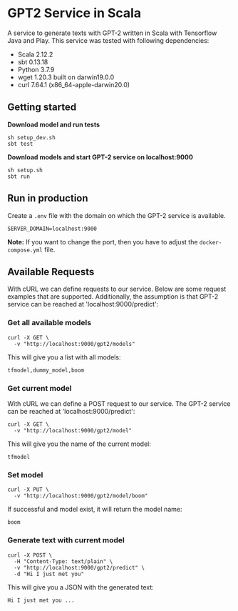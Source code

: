 # GPT2 Service in Scala
A service to generate texts with GPT-2 written in Scala with Tensorflow Java and Play. This service was tested with following dependencies:

- Scala 2.12.2
- sbt 0.13.18
- Python 3.7.9
- wget  1.20.3 built on darwin19.0.0
- curl 7.64.1 (x86_64-apple-darwin20.0)

## Getting started

**Download model and run tests**
```
sh setup_dev.sh
sbt test
```

**Download models and start GPT-2 service on localhost:9000**
```
sh setup.sh
sbt run
```

## Run in production
Create a `.env` file with the domain on which the GPT-2 service is available.
```
SERVER_DOMAIN=localhost:9000
```
**Note:** If you want to change the port, then you have to adjust the `docker-compose.yml` file.

## Available Requests
With cURL we can define requests to our service. Below are some request examples that are supported. Additionally, the assumption is that GPT-2 service can be reached at 'localhost:9000/predict':
### Get all available models

```
curl -X GET \
  -v "http://localhost:9000/gpt2/models"
```

This will give you a list with all models:

```
tfmodel,dummy_model,boom
```

### Get current model

With cURL we can define a POST request to our service. The GPT-2 service can be reached at 'localhost:9000/predict':

```
curl -X GET \
  -v "http://localhost:9000/gpt2/model"
```

This will give you the name of the current model:

```
tfmodel
```

### Set model

```
curl -X PUT \
  -v "http://localhost:9000/gpt2/model/boom"
```

If successful and model exist, it will return the model name:
```
boom
```

### Generate text with current model

```
curl -X POST \
  -H "Content-Type: text/plain" \
  -v "http://localhost:9000/gpt2/predict" \
  -d "Hi I just met you"
```

This will give you a JSON with the generated text:

```
Hi I just met you ...
```
